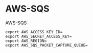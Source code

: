 # AWS-SQS
AWS-SQS


```
export AWS_ACCESS_KEY_ID=
export AWS_SECRET_ACCESS_KEY=
export AWS_REGION=
export AWS_SQS_PACKET_CAPTURE_QUEUE=
```